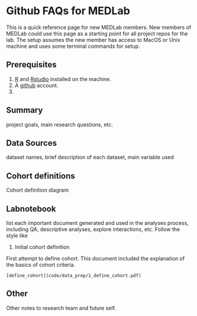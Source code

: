 
# Github FAQs for MEDLab

This is a quick reference page for new MEDLab members. New members of MEDLab could use this page as a starting point for all project repos for the lab. The setup assumes the new member has access to MacOS or Unix machine and uses some terminal commands for setup.

## Prerequisites

1) [R](https://www.r-project.org) and [Rstudio](https://posit.co) installed on the machine.
2) A [github](https://github.com) account.
3) 

## Summary

project goals, main research questions, etc. 

## Data Sources

dataset names, brief description of each dataset, main variable used

## Cohort definitions

Cohort definition diagram

## Labnotebook

list each important document generated and used in the analyses process, including QA, descriptive analyses, explore interactions, etc. Follow the style like

1. Initial cohort definition

First attempt to define cohort. This document included the explanation of the basics of cohort criteria.

`[define_cohort](code/data_prep/1_define_cohort.pdf)`

## Other

Other notes to research team and future self. 




